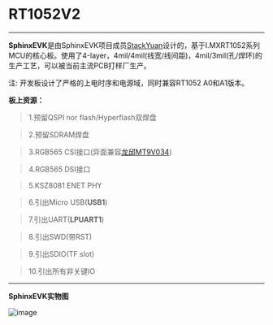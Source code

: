 # RT1052V2

---

**SphinxEVK**是由SphinxEVK项目成员[StackYuan](https://github.com/StackYuan)设计的，基于I.MXRT1052系列MCU的核心板。使用了4-layer，4mil/4mil(线宽/线间距)，4mil/3mil(孔/焊环)的生产工艺，可以被当前主流PCB打样厂生产。

注: 开发板设计了严格的上电时序和电源域，同时兼容RT1052 A0和A1版本。


**板上资源：**

> 1.预留QSPI nor flash/Hyperflash双焊盘

> 2.预留SDRAM焊盘

> 3.RGB565 CSI接口(异面兼容[龙邱MT9V034](https://item.taobao.com/item.htm?spm=a1z10.1-c-s.w5003-17544280197.3.4d1e5e05JhMYK8&id=562070292609&scene=taobao_shop))

> 4.RGB565 DSI接口

> 5.KSZ8081 ENET PHY

> 6.引出Micro USB(**USB1**) 

> 7.引出UART(**LPUART1**)

> 8.引出SWD(带RST)

> 9.引出SDIO(TF slot)

> 10.引出所有非关键IO

---

**SphinxEVK实物图**

![image](https://github.com/SphinxEVK/RT1052V2/blob/master/SphinxEVK.jpg)
